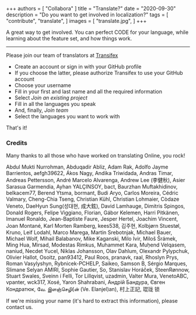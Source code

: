 +++
authors = [
    "Collabora"
]
title = "Translate?"
date = "2020-09-30"
description = "Do you want to get involved in localization?"
tags = [
    "contribute",
    "translate",
]
images = [
    "translate.jpg",
]
+++

A great way to get involved. You can perfect CODE for your language, while learning about the feature set, and how things work.
<!--more-->
---

Please join our team of translators at [Transifex](https://www.transifex.com/collabora-productivity-ltd/collabora-online/)
* Create an account or sign in with your GitHub profile
* If you choose the latter, please authorize Transifex to use your GitHub account
* Choose your username
* Fill in your first and last name and all the required information
* Select *Join an existing project*
* Fill in all the languages you speak
* And, finally, *Join team*
* Select the languages you want to work with

That's it!

### Credits

Many thanks to all those who have worked on translating Online, you rock!

Abdul Mukti Nurrohman, Abduqadir Abliz, Adam Rak, Adolfo Jayme Barrientos, aefgh39622, Ákos Nagy, Andika Triwidada, Andras Timar, Andreas Pettersson, André Marcelo Alvarenga, Andrew Lee (李健秋), Asier Sarasua Garmendia, Ayhan YALÇINSOY, bact, Baurzhan Muftakhidinov, belkacem77, Berend Ytsma, bormant, Budi Aryo, Carlos Moreira, Cédric Valmary, Cheng-Chia Tseng, Christian Kühl, Christian Lohmaier, Còdaze Veneto, DaeHyun Sung(성대현, 成大鉉), David Lamhauge, Dimitris Spingos, Donald Rogers, Felipe Viggiano, Florian, Gábor Kelemen, Harri Pitkänen, Imanuel Ronaldo, Jean-Baptiste Faure, Jesper Hertel, Joachim Vincent, Joan Montané, Karl Morten Ramberg, kees538, 김주현, Kolbjørn Stuestøl, Kruno, Leif Lodahl, Marco Marega, Martin Srebotnjak, Michael Bauer, Michael Wolf, Mihail Balabanov, Mike Kaganski, Milo Ivir, Miloš Šrámek, Ming Hua, Mirsad, Modestas Rimkus, Muhammet Kara, Muḥend Velqasem, naniud, Necdet Yucel, Niklas Johansson, Olav Dahlum, Olexandr Pylypchuk, Olivier Hallot, Osoitz, pan93412, Paul Roos, pranavk, raal, Rhoslyn Prys, Roman Vasylyshyn, Rybnicek-PCHELP, Saikeo, Samson B, Sérgio Marques, Slimane Selyan AMIRI, Sophie Gautier, So, Stanislav Horáček, SteenRønnow, Stuart Swales, Sveinn í Felli, Tor Lillqvist, uzadmin, Valter Mura, VenetoABC, vpanter, wck317, Xosé, Yaron Shahrabani, Андрій Бандура, Євген Кондратюк, வே. இளஞ்செழி(ன் (Ve. Elanjel)an), 村上正記, 琨珑 锁

If we're missing your name (it's hard to extract this information), please contact us.
